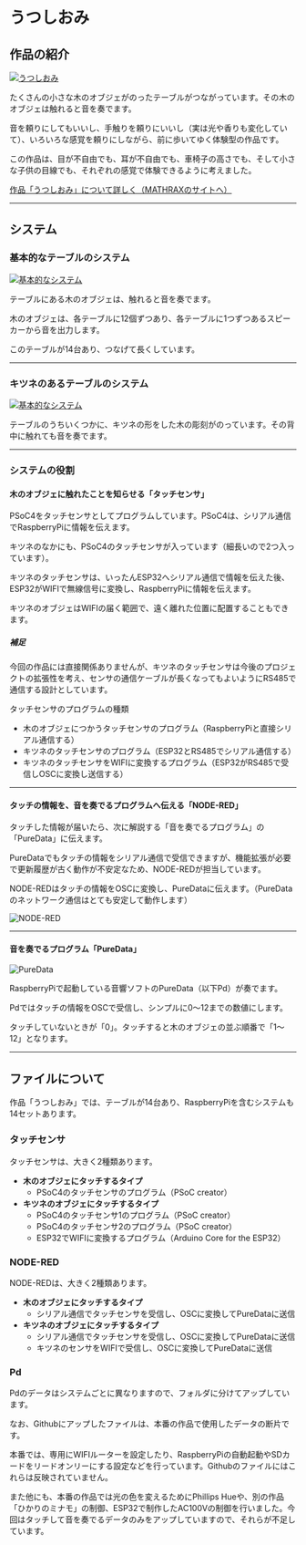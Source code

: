 # うつしおみ


## 作品の紹介

[![うつしおみ](http://img.youtube.com/vi/HiOy_eePyWg/0.jpg)](http://www.youtube.com/watch?v=HiOy_eePyWg "うつしおみ")

たくさんの小さな木のオブジェがのったテーブルがつながっています。その木のオブジェは触れると音を奏でます。

音を頼りにしてもいいし、手触りを頼りにいいし（実は光や香りも変化していて）、いろいろな感覚を頼りにしながら、前に歩いてゆく体験型の作品です。

この作品は、目が不自由でも、耳が不自由でも、車椅子の高さでも、そして小さな子供の目線でも、それぞれの感覚で体験できるように考えました。

<a href = "https://mathrax.com/contents/page10523">作品「うつしおみ」について詳しく（MATHRAXのサイトへ）</a>

---



## システム

### 基本的なテーブルのシステム

[![基本的なシステム](https://github.com/mathrax-s/utsushiomi/raw/garage/system_basic.png)]("system_basic")

テーブルにある木のオブジェは、触れると音を奏でます。

木のオブジェは、各テーブルに12個ずつあり、各テーブルに1つずつあるスピーカーから音を出力します。

このテーブルが14台あり、つなげて長くしています。

---



### キツネのあるテーブルのシステム


[![基本的なシステム](https://github.com/mathrax-s/utsushiomi/raw/garage/system_fox.png)]("system_fox")

テーブルのうちいくつかに、キツネの形をした木の彫刻がのっています。その背中に触れても音を奏でます。

---

### システムの役割

#### **木のオブジェに触れたことを知らせる「タッチセンサ」**

PSoC4をタッチセンサとしてプログラムしています。PSoC4は、シリアル通信でRaspberryPiに情報を伝えます。

キツネのなかにも、PSoC4のタッチセンサが入っています（細長いので2つ入っています）。

キツネのタッチセンサは、いったんESP32へシリアル通信で情報を伝えた後、ESP32がWIFIで無線信号に変換し、RaspberryPiに情報を伝えます。

キツネのオブジェはWIFIの届く範囲で、遠く離れた位置に配置することもできます。

##### **補足**

今回の作品には直接関係ありませんが、キツネのタッチセンサは今後のプロジェクトの拡張性を考え、センサの通信ケーブルが長くなってもよいようにRS485で通信する設計としています。

タッチセンサのプログラムの種類

- 木のオブジェにつかうタッチセンサのプログラム（RaspberryPiと直接シリアル通信する）
- キツネのタッチセンサのプログラム（ESP32とRS485でシリアル通信する）
- キツネのタッチセンサをWIFIに変換するプログラム（ESP32がRS485で受信しOSCに変換し送信する）



---

#### **タッチの情報を、音を奏でるプログラムへ伝える「NODE-RED」**

タッチした情報が届いたら、次に解説する「音を奏でるプログラム」の「PureData」に伝えます。

PureDataでもタッチの情報をシリアル通信で受信できますが、機能拡張が必要で更新履歴が古く動作が不安定なため、NODE-REDが担当しています。

NODE-REDはタッチの情報をOSCに変換し、PureDataに伝えます。（PureDataのネットワーク通信はとても安定して動作します）

![NODE-RED](https://github.com/mathrax-s/utsushiomi/blob/garage/nde-red-preview.png?raw=true)

---

#### **音を奏でるプログラム「PureData」**

![PureData](https://github.com/mathrax-s/utsushiomi/blob/garage/puredata-preview.png?raw=true)

RaspberryPiで起動している音響ソフトのPureData（以下Pd）が奏でます。

Pdではタッチの情報をOSCで受信し、シンプルに0〜12までの数値にします。

タッチしていないときが「0」。タッチすると木のオブジェの並ぶ順番で「1〜12」となります。



---

## ファイルについて

作品「うつしおみ」では、テーブルが14台あり、RaspberryPiを含むシステムも14セットあります。

### タッチセンサ

タッチセンサは、大きく2種類あります。

- **木のオブジェにタッチするタイプ**
  - PSoC4のタッチセンサのプログラム（PSoC creator）
- **キツネのオブジェにタッチするタイプ**
  - PSoC4のタッチセンサ1のプログラム（PSoC creator）
  - PSoC4のタッチセンサ2のプログラム（PSoC creator）
  - ESP32でWIFIに変換するプログラム（Arduino Core for the ESP32）



### NODE-RED

NODE-REDは、大きく2種類あります。

- **木のオブジェにタッチするタイプ**
  - シリアル通信でタッチセンサを受信し、OSCに変換してPureDataに送信
- **キツネのオブジェにタッチするタイプ**
  - シリアル通信でタッチセンサを受信し、OSCに変換してPureDataに送信
  - キツネのセンサをWIFIで受信し、OSCに変換してPureDataに送信



### Pd

Pdのデータはシステムごとに異なりますので、フォルダに分けてアップしています。



なお、Githubにアップしたファイルは、本番の作品で使用したデータの断片です。

本番では、専用にWIFIルーターを設定したり、RaspberryPiの自動起動やSDカードをリードオンリーにする設定などを行っています。Githubのファイルにはこれらは反映されていません。

また他にも、本番の作品では光の色を変えるためにPhillips Hueや、別の作品「ひかりのミナモ」の制御、ESP32で制作したAC100Vの制御を行いました。今回はタッチして音を奏でるデータのみをアップしていますので、それらが不足しています。

